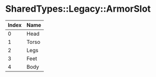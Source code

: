 # SharedTypes::Legacy::ArmorSlot

Index | Name
--- | ---
0 | Head
1 | Torso
2 | Legs
3 | Feet
4 | Body